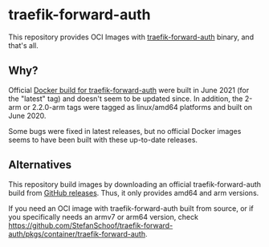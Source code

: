 # traefik-forward-auth

This repository provides OCI Images with [traefik-forward-auth](https://github.com/thomseddon/traefik-forward-auth)
binary, and that's all.

## Why?

Official [Docker build for traefik-forward-auth](https://hub.docker.com/r/thomseddon/traefik-forward-auth/tags) were
built in June 2021 (for the "latest" tag) and doesn't seem to be updated since. In addition, the 2-arm or 2.2.0-arm
tags were tagged as linux/amd64 platforms and built on June 2020.

Some bugs were fixed in latest releases, but no official Docker images seems to have been built with these up-to-date
releases.

## Alternatives

This repository build images by downloading an official traefik-forward-auth build from
[GitHub releases](https://github.com/thomseddon/traefik-forward-auth/releases). Thus, it only provides amd64
and arm versions.

If you need an OCI image with traefik-forward-auth built from source, or if you specifically needs an armv7 or arm64
version, check https://github.com/StefanSchoof/traefik-forward-auth/pkgs/container/traefik-forward-auth.
